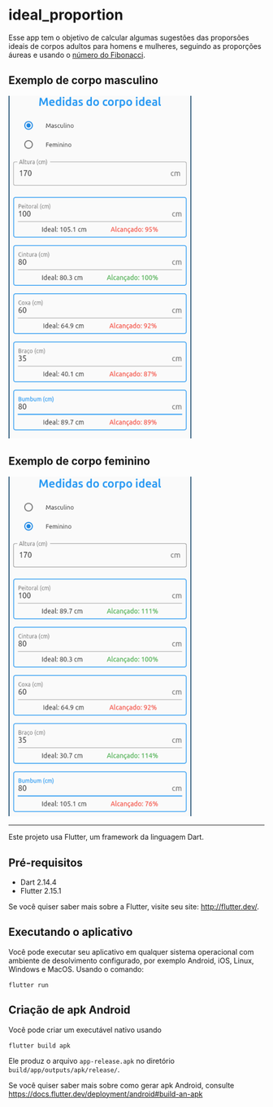 # ideal_proportion

Esse app tem o objetivo de calcular algumas sugestões das proporsões ideais de corpos adultos para homens e mulheres, seguindo as proporções áureas e usando o [número do Fibonacci](https://pt.wikipedia.org/wiki/Sequ%C3%AAncia_de_Fibonacci).

## Exemplo de corpo masculino
<img src="assets/man.png" alt="drawing"  width="360" height="auto"/> 

## Exemplo de corpo feminino
<img src="assets/woman.png" alt="drawing"  width="360" height="auto"/> 

---

Este projeto usa Flutter, um framework da linguagem Dart.

## Pré-requisitos
* Dart 2.14.4
* Flutter 2.15.1

Se você quiser saber mais sobre a Flutter, visite seu site: http://flutter.dev/.

## Executando o aplicativo

Você pode executar seu aplicativo em qualquer sistema operacional com ambiente de desolvimento configurado, por exemplo Android, iOS, Linux, Windows e MacOS. Usando o comando:
```
flutter run
```

## Criação de apk Android

Você pode criar um executável nativo usando
```
flutter build apk
```

Ele produz o arquivo `app-release.apk` no diretório `build/app/outputs/apk/release/`.


Se você quiser saber mais sobre como gerar apk Android, consulte https://docs.flutter.dev/deployment/android#build-an-apk
